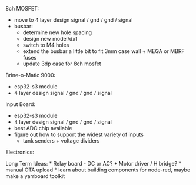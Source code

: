 8ch MOSFET:
  * move to 4 layer design signal / gnd / gnd / signal
  * busbar:
    * determine new hole spacing
    * design new model/dxf
    * switch to M4 holes
    * extend the busbar a little bit to fit 3mm case wall + MEGA or MBRF fuses
    * update 3dp case for 8ch mosfet

Brine-o-Matic 9000:
  * esp32-s3 module
  * 4 layer design signal / gnd / gnd / signal
  

Input Board:
  * esp32-s3 module
  * 4 layer design signal / gnd / gnd / signal
  * best ADC chip available
  * figure out how to support the widest variety of inputs
    * tank senders + voltage dividers

Electronics:

Long Term Ideas:
    * Relay board - DC or AC?
    * Motor driver / H bridge?
    * manual OTA upload
    * learn about building components for node-red, maybe make a yarrboard toolkit